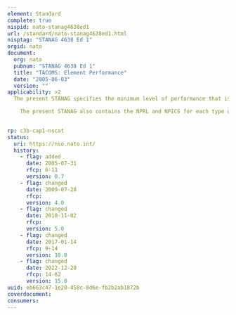 ```yaml
---
element: Standard
complete: true
nispid: nato-stanag4638ed1
url: /standard/nato-stanag4638ed1.html
nisptag: "STANAG 4638 Ed 1"
orgid: nato
document:
  org: nato
  pubnum: "STANAG 4638 Ed 1"
  title: "TACOMS: Element Performance"
  date: "2005-06-03"
  version: ""
applicability: >2
  The present STANAG specifies the minimum level of performance that is required from a TACOMS-Post-2000 (TACOMS) compliant Network Element (NE).  In particular, it defines the minimum number of Interoperability Points and of User Terminal Access Points that each type of TACOMS Network Element must provide, and its required minimum performance in terms of overall traffic handling capacity and quality of service for each of the five TACOMS Service Classes, as defined in STANAG 4637 (Head STANAG).

    The present STANAG also contains the NPRL and NPICS for each type of Network Element.

  
rp: c3b-cap1-nscat
status:
  uri: https://nso.nato.int/
  history: 
    - flag: added
      date: 2005-07-31
      rfcp: 6-11
      version: 0.7
    - flag: changed
      date: 2009-07-28
      rfcp: 
      version: 4.0
    - flag: changed
      date: 2010-11-02
      rfcp: 
      version: 5.0
    - flag: changed
      date: 2017-01-14
      rfcp: 9-14
      version: 10.0
    - flag: changed
      date: 2022-12-20
      rfcp: 14-62
      version: 15.0
uuid: eb663c47-1e20-458c-8d6e-fb2b2ab1872b
coverdocument:
consumers:
---
```

